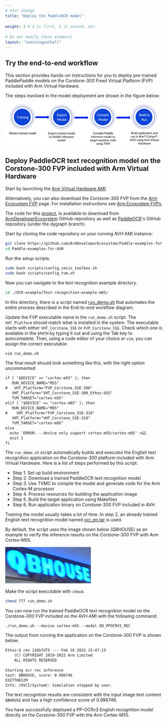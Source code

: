 ```yaml
---
# User change
title: "Deploy the PaddleOCR model"

weight: 3 # 1 is first, 2 is second, etc.

# Do not modify these elements
layout: "learningpathall"
---
```


## Try the end-to-end workflow

This section provides hands-on instructions for you to deploy pre-trained PaddlePaddle models on the Corstone-300 Fixed Virtual Platform (FVP) included with Arm Virtual Hardware.

The steps involved in the model deployment are shown in the figure below:

![End-to-end workflow#center](./Figure3.png "Figure 3. End-to-end workflow")

## Deploy PaddleOCR text recognition model on the Corstone-300 FVP included with Arm Virtual Hardware

Start by launching the [Arm Virtual Hardware AMI](/install-guides/avh/).

Alternatively, you can also download the Corstone-300 FVP from the [Arm Ecosystem FVP](https://developer.arm.com/downloads/-/arm-ecosystem-fvps) page. For installation instructions see [Arm Ecosystem FVPs](/install-guides/fm_fvp/eco_fvp/).

The code for this [project](https://github.com/ArmDeveloperEcosystem/Paddle-examples-for-AVH/tree/main/OCR-example), is available to download from [ArmDeveloperEcosystem](https://github.com/ArmDeveloperEcosystem/Paddle-examples-for-AVH) GitHub repository as well as [PaddleOCR](https://github.com/PaddlePaddle/PaddleOCR/tree/dygraph/deploy/avh)'s GitHub repository (under the dygraph branch).

Start by cloning the code repository on your running AVH AMI instance:

```bash
git clone https://github.com/ArmDeveloperEcosystem/Paddle-examples-for-AVH.git
cd Paddle-examples-for-AVH
```
Run the setup scripts.
```bash
sudo bash scripts/config_cmsis_toolbox.sh
sudo bash scripts/config_tvm.sh
```
Now you can navigate to the text recognition example directory.

```bash
cd ./OCR-example/Text-recognition-example-m85/
```

In this directory, there is a script named [run_demo.sh](https://github.com/ArmDeveloperEcosystem/Paddle-examples-for-AVH/blob/main/OCR-example/Text-recognition-example-m85/run_demo.sh) that automates the entire process described in the End-to-end workflow diagram.

Update the FVP executable name in the `run_demo.sh` script. The `VHT_Platform` should match what is installed in the system. The executable starts with either `VHT_Corstone_SSE` or `FVP_Corstone_SSE`. Check which one is available in the `$PATH` by typing it out and using the Tab key to autocomplete. Then, using a code editor of your choice or `vim`, you can assign the correct executable:

```console
vim run_demo.sh
```

The final result should look something like this, with the right option uncommented:
```
if [ "$DEVICE" == "cortex-m55" ]; then
   RUN_DEVICE_NAME="M55"
#   VHT_Platform="FVP_Corstone_SSE-300"
   VHT_Platform="VHT_Corstone_SSE-300_Ethos-U55"
   TVM_TARGET="cortex-m55"
elif [ "$DEVICE" == "cortex-m85" ]; then
   RUN_DEVICE_NAME="M85"
#    VHT_Platform="FVP_Corstone_SSE-310"
   VHT_Platform="VHT_Corstone_SSE-310"
   TVM_TARGET="cortex-m85"
else
  echo 'ERROR: --device only support cortex-m55/cortex-m85' >&2
  exit 1
fi
```

The `run_demo.sh` script automatically builds and executes the English text recognition application on the Corstone-300 platform included with Arm Virtual Hardware. Here is a list of steps performed by this script:

- Step 1. Set up build environment
- Step 2. Download a trained PaddleOCR text recognition model
- Step 3. Use TVMC to compile the model and generate code for the Arm Cortex-M processor
- Step 4. Process resources for building the application image
- Step 5. Build the target application using Makefiles
- Step 6. Run application binary on Corstone-300 FVP included in AVH

Training the model usually takes a lot of time. In step 2, an already trained English text recognition model named [ocr_en.tar](https://paddleocr.bj.bcebos.com/tvm/ocr_en.tar) is used.

By default, the script uses the image shown below (QBHOUSE) as an example to verify the inference results on the Corstone-300 FVP with Arm Cortex-M55.

![QBHOUSE#center](./Figure4.png)

Make the script executable with `chmod`.

```bash
chmod 777 run_demo.sh
```

You can now run the trained PaddleOCR text recognition model on the Corstone-300 FVP included on the AVH AMI with the following command:

```console
./run_demo.sh --device cortex-m55 --model EN_PPOCRV3_REC
```

The output from running the application on the Corstone-300 FVP is shown below:

```output
Ethos-U rev 136b7d75 --- Feb 16 2022 15:47:15
    (C) COPYRIGHT 2019-2022 Arm Limited
    ALL RIGHTS RESERVED

Starting ocr rec inference
text: QBHOUSE, score: 0.986746
EXITTHESIM
Info: /OSCI/SystemC: Simulation stopped by user.
```
The text recognition results are consistent with the input image text content `QBHOUSE` and has a high confidence score of 0.986746.

You have successfully deployed a PP-OCRv3 English recognition model directly on the Corstone-300 FVP with the Arm Cortex-M55.


